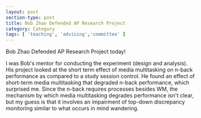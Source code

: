```yaml
---
layout: post
section-type: post
title: Bob Zhao Defended AP Research Project
category: Category
tags: [ 'teaching', 'advising','committee' ]
---
```

Bob Zhao Defended AP Research Project today!

I was Bob's mentor for conducting the experiment (design and analysis). His project looked at the short term effect of media multitasking on n-back performance as compared to a study session control. He found an effect of short-term media multitasking that degraded n-back performance, which surprised me. Since the n-back requires processes besides WM, the mechanism by which media multitasking degrades performance isn't clear, but my guess is that it involves an impairment of top-down discrepancy monitoring similar to what occurs in mind wandering.
